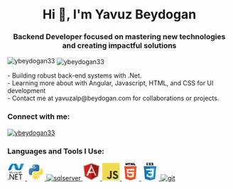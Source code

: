 <h1 align="center">Hi 👋, I'm Yavuz Beydogan</h1>
<h3 align="center">Backend Developer focused on mastering new technologies and creating impactful solutions</h3>
<!-- GitHub Stats -->
<p><img align="left" src="https://github-readme-stats.vercel.app/api/top-langs?username=ybeydogan33&show_icons=true&locale=en&layout=compact" alt="ybeydogan33" /></p>
<p>&nbsp;<img align="center" src="https://github-readme-stats.vercel.app/api?username=ybeydogan33&show_icons=true&locale=en" alt="ybeydogan33" /></p>

<p align="center">




</p>
<p>
- Building robust back-end systems with .Net.<br>
- Learning more about with Angular, Javascript, HTML, and CSS for UI development <br>
- Contact me at yavuzalp@beydogan.com for collaborations or projects.<br>
</p>
<h3 align="left">Connect with me:</h3>
<p align="left">
  <a href="https://www.linkedin.com/in/ybeydogan33/" target="_blank">
    <img align="center" src="https://raw.githubusercontent.com/rahuldkjain/github-profile-readme-generator/master/src/images/icons/Social/linked-in-alt.svg" alt="ybeydogan33" height="30" width="40" />
  </a>
</p>

<h3 align="left">Languages and Tools I Use:</h3>
<p align="left">
  <!-- Backend Tools -->
  <a href="https://dotnet.microsoft.com/" target="_blank">
    <img src="https://raw.githubusercontent.com/devicons/devicon/master/icons/dot-net/dot-net-original-wordmark.svg" width="40" height="40" alt="dotnet" />
  </a>
  <a href="https://www.python.org/" target="_blank">
    <img src="https://raw.githubusercontent.com/devicons/devicon/master/icons/python/python-original.svg" width="40" height="40" alt="python" />
  </a>
  <a href="https://www.microsoft.com/en-us/sql-server" target="_blank">
    <img src="https://www.svgrepo.com/show/303229/microsoft-sql-server-logo.svg" width="40" height="40" alt="sqlserver" />
  </a>

  <!-- Frontend Tools -->
  <a href="https://angular.dev/" target="_blank">
    <img src="https://raw.githubusercontent.com/devicons/devicon/master/icons/angularjs/angularjs-original.svg" width="40" height="40" alt="angular" />
  </a>
  <a href="https://angular.dev/" target="_blank">
    <img src="https://raw.githubusercontent.com/devicons/devicon/master/icons/javascript/javascript-original.svg" width="40" height="40" alt="javascript" />
  </a>
  <a href="https://www.w3.org/html/" target="_blank">
    <img src="https://raw.githubusercontent.com/devicons/devicon/master/icons/html5/html5-original-wordmark.svg" width="40" height="40" alt="html5" />
  </a>
  <a href="https://www.w3schools.com/css/" target="_blank">
    <img src="https://raw.githubusercontent.com/devicons/devicon/master/icons/css3/css3-original-wordmark.svg" width="40" height="40" alt="css3" />
  </a>

  <!-- Other Tools -->
  <a href="https://git-scm.com/" target="_blank">
    <img src="https://www.vectorlogo.zone/logos/git-scm/git-scm-icon.svg" width="40" height="40" alt="git" />
  </a>



</p>



<!-- Snake Contribution Animation
![snake gif](https://github.com/ybeydogan33/ybeydogan33/blob/output/github-contribution-grid-snake.gif)

<picture>
  <source media="(prefers-color-scheme: dark)" srcset="https://raw.githubusercontent.com/ybeydogan33/ybeydogan33/output/github-contribution-grid-snake-dark.svg">
  <source media="(prefers-color-scheme: light)" srcset="https://raw.githubusercontent.com/ybeydogan33/ybeydogan33/output/github-contribution-grid-snake.svg">
  <img alt="github contribution grid snake animation" src="https://raw.githubusercontent.com/ybeydogan33/ybeydogan33/output/github-contribution-grid-snake.svg">
</picture>
 -->
